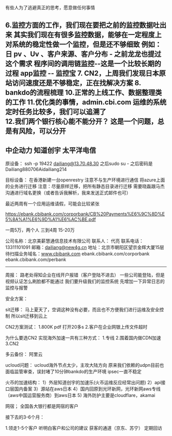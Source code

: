 有些人为了逃避真正的思考，愿意做任何事情


6.监控方面的工作，我们现在要把之前的监控数据吐出来 
  其实我们现在有很多监控数据，能够在一定程度上对系统的稳定性做一个监控，但是还不够细致
  例如：日 pv 、Uv 、客户来源、客户分布 - 之前龙龙也提过这个需求
  程序间的调用链监控--这是一个比较长期的过程
  app监控 -- 监控宝
7. CN2，上周我们发现日本原站访问速度还是不够稳定，正在找解决方案
8. bankdo的流程梳理
10.正常的上线工作、数据整理类的工作
11.优化类的事情，admin.cbi.com 运维的系统定时任务比较多，我们可以追溯了  
12.我们两个银行核心能不能分开？ 这是一个问题，总是有风险，可以分开
---------------------------------------------------------------
中企动力
知道创宇
太平洋电信
--------------------------------------------------------------
原设备：
ssh -p 19422 dailiang@13.70.48.30
之后sudo su - 
之后密码是 Dailiang880706Aidailiang214

目标设备：
在香港新建一台openrestry
注意不与生产环境进行通信
将azure上面的业务进行迁移
注意：尽量原样迁移，把所有静态目录进行迁移
需要晓磊跟马杰沟通进行域名更换（或者告诉我解析，我来发送正式邮件也可）


最近两周有一个应用运维请假，可能会比较紧张


https://ebank.cbibank.com/corporbank/CB%20Payments%E6%9C%8D%E5%8A%A1%E6%9D%A1%E6%AC%BE.pdf


一周5万，两个人
三到4周
15-20万

公司名称：北京美薪慧通信息技术有限公司
联系人： 代亮
联系电话：13311101091
邮箱：dailiang@new4g.cn
地址：北京市朝阳区望京金辉大厦15层
待扫描业务域名：www.cbibank.com ebank.cbibank.com/corporbank  ebank.cbibank.com/perbank

--------------------------------------
周报：
路老处得知企业在线开户报错（客户登陆不进去）
一些公司能登陆，但是视频认证怎么刷脸都不能通过
我们要升级我们的监控系统
先增加一下异常日志的监控与报警



安全方案：





sit迁移：
马上夏天了，空调这种没有必要，而且也不方便我们进行运维及安全控制
所以sit迁移到云上


CN2方案测试：
1.800K pdf 打开20多s
2.客户在企业网银上传文件超时


为什么要选CN2
实现海外加速一共有三种方式：
1.专线
2.围着国内做CDN加速
3.CN2


多云备份：
阿里云



ucloud问题：
ucloud海外节点太少，主攻大陆方向
原来我们依赖的udpn目前也面临监管审查，误封堵了10分钟bankdo的生产环境
ipsec一直不稳定


火币的加速结构：
1）外层知道创宇的加速乐(火币运维反应经常出问题)
2）api接口层国内备案
3）源站在aws日本
4）国内回原到光环新网，光环新网aws专线（aws中国运营服务商）到aws日本
5) 海外防护主要是cloudflare，akamai


网宿；
全国各大银行都是网宿的客户

接下去的3-6个月：

1.领走1-5个客户
  听明白客户和公司的建议
  获客的通道（京东、苏宁）
  定期回访












